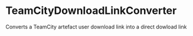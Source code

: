 # TeamCityDownloadLinkConverter
Converts a TeamCity artefact user download link into a direct dowload link
